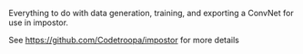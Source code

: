 Everything to do with data generation, training, and exporting a ConvNet for use in impostor.

See https://github.com/Codetroopa/impostor for more details
